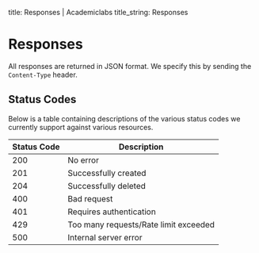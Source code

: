 title: Responses | Academiclabs
title_string: Responses

# Responses

All responses are returned in JSON format. We specify this by sending the `Content-Type` header.

## Status Codes

Below is a table containing descriptions of the various status codes we currently support against various resources.

|  Status Code   | Description |
| -------- |--------------|
| 200  |No error|
| 201  |Successfully created|
| 204  |Successfully deleted|
| 400  |Bad request|
| 401  |Requires authentication|
| 429  |Too many requests/Rate limit exceeded|
| 500  |Internal server error|
